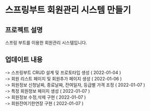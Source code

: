 # 스프링부트 회원관리 시스템 만들기  

## 프로젝트 설명  
스프링 부트를 이용한 회원관리 시스템입니다.  
  
   
   
## 업데이트 내용
-> 스프링부트 CRUD 설계 및 프로토타입 생성 ( 2022-01-04 )  
-> 회원 리스트 페이지 및 회원추가 페이지 생성 ( 2022-01-06 )  
-> 회원정보 신청날짜, 종료날짜, 잔여일자, 등급별 가격 조정 ( 2022-01-07 )  
-> 특정 회원정보 페이지 생성 ( 2022-01-07 )  
-> 회원정보 수정,삭제 구현 ( 2022-01-07 )  
-> 회원잔여기한연장 구현 ( 2022-01-07 )  
